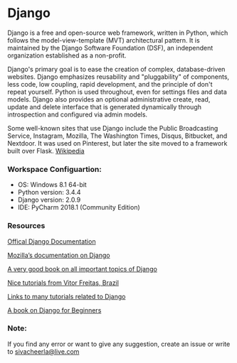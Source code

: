 # Django
Django is a free and open-source web framework, written in Python, which follows the model-view-template (MVT) architectural pattern. It is maintained by the Django Software Foundation (DSF), an independent organization established as a non-profit.

Django's primary goal is to ease the creation of complex, database-driven websites. Django emphasizes reusability and "pluggability" of components, less code, low coupling, rapid development, and the principle of don't repeat yourself. Python is used throughout, even for settings files and data models. Django also provides an optional administrative create, read, update and delete interface that is generated dynamically through introspection and configured via admin models.

Some well-known sites that use Django include the Public Broadcasting Service, Instagram, Mozilla, The Washington Times, Disqus, Bitbucket, and Nextdoor. It was used on Pinterest, but later the site moved to a framework built over Flask. [Wikipedia](https://en.wikipedia.org/wiki/Django_(web_framework))

### Workspace Configuartion:
* OS: Windows 8.1 64-bit
* Python version: 3.4.4
* Django version: 2.0.9
* IDE: PyCharm 2018.1 (Community Edition)

### Resources
[Offical Django Documentation](https://docs.djangoproject.com/en/2.0/)

[Mozilla’s documentation on Django](https://developer.mozilla.org/en-US/docs/Learn/Serverside/Django)

[A very good book on all important topics of Django](https://djangobook.com/the-django-book)

[Nice tutorials from Vitor Freitas, Brazil](https://simpleisbetterthancomplex.com)

[Links to many tutorials related to Django](https://www.fullstackpython.com/django.html)

[A book on Django for Beginners](https://djangoforbeginners.com)

### Note:
If you find any error or want to give any suggestion, create an issue or write to sivacheerla@live.com
